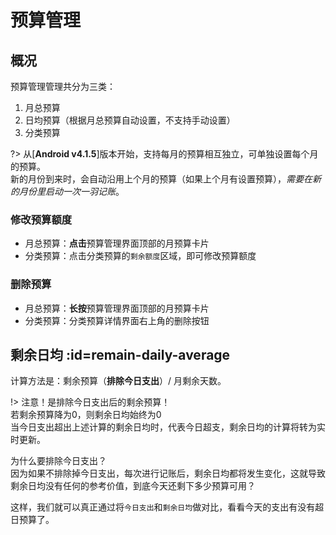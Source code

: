# 预算管理

## 概况

预算管理管理共分为三类：

1. 月总预算
2. 日均预算（根据月总预算自动设置，不支持手动设置）
3. 分类预算

?> 从[**Android v4.1.5**]版本开始，支持每月的预算相互独立，可单独设置每个月的预算。<br>新的月份到来时，会自动沿用上个月的预算（如果上个月有设置预算），*需要在新的月份里启动一次一羽记账*。

### 修改预算额度

- 月总预算：**点击**预算管理界面顶部的月预算卡片
- 分类预算：点击分类预算的`剩余额度`区域，即可修改预算额度

### 删除预算

- 月总预算：**长按**预算管理界面顶部的月预算卡片
- 分类预算：分类预算详情界面右上角的删除按钮

## 剩余日均  :id=remain-daily-average

计算方法是：剩余预算（**排除今日支出**）/ 月剩余天数。

!> 注意！是排除今日支出后的剩余预算！<br>若剩余预算降为0，则剩余日均始终为0<br>当今日支出超出上述计算的剩余日均时，代表今日超支，剩余日均的计算将转为实时更新。

为什么要排除今日支出？ <br>因为如果不排除掉今日支出，每次进行记账后，剩余日均都将发生变化，这就导致剩余日均没有任何的参考价值，到底今天还剩下多少预算可用？

这样，我们就可以真正通过将`今日支出`和`剩余日均`做对比，看看今天的支出有没有超日预算了。
